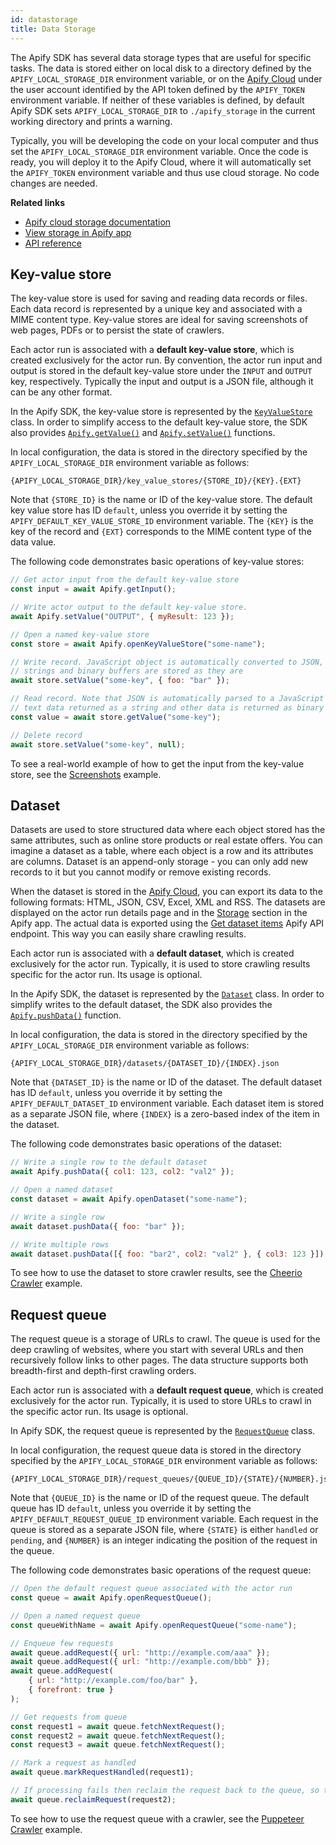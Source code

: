 ```yaml
---
id: datastorage
title: Data Storage
---
```


The Apify SDK has several data storage types that are useful for specific tasks.
The data is stored either on local disk to a directory defined by the `APIFY_LOCAL_STORAGE_DIR` environment variable,
or on the <a href="https://apify.com" target="_blank">Apify Cloud</a> under the user account identified by the API token defined by the `APIFY_TOKEN` environment variable.
If neither of these variables is defined, by default Apify SDK sets `APIFY_LOCAL_STORAGE_DIR`
to `./apify_storage` in the current working directory and prints a warning.

Typically, you will be developing the code on your local computer and thus set the `APIFY_LOCAL_STORAGE_DIR` environment variable.
Once the code is ready, you will deploy it to the Apify Cloud, where it will automatically
set the `APIFY_TOKEN` environment variable and thus use cloud storage.
No code changes are needed.

**Related links**

-   <a href="https://apify.com/docs/storage" target="_blank">Apify cloud storage documentation</a>
-   <a href="https://my.apify.com/storage" target="_blank">View storage in Apify app</a>
-   <a href="https://apify.com/docs/api/v2#/reference/key-value-stores" target="_blank">API reference</a>

## Key-value store

The key-value store is used for saving and reading data records or files.
Each data record is represented by a unique key and associated with a MIME content type.
Key-value stores are ideal for saving screenshots of web pages, PDFs or to persist the state of crawlers.

Each actor run is associated with a **default key-value store**, which is created exclusively for the actor run.
By convention, the actor run input and output is stored in the default key-value store
under the `INPUT` and `OUTPUT` key, respectively. Typically the input and output is a JSON file,
although it can be any other format.

In the Apify SDK, the key-value store is represented by the
[`KeyValueStore`](../api/keyvaluestore)
class.
In order to simplify access to the default key-value store, the SDK also provides
[`Apify.getValue()`](../api/apify#module_Apify.getValue)
and [`Apify.setValue()`](../api/apify#module_Apify.setValue) functions.

In local configuration, the data is stored in the directory specified by the `APIFY_LOCAL_STORAGE_DIR` environment variable as follows:

```
{APIFY_LOCAL_STORAGE_DIR}/key_value_stores/{STORE_ID}/{KEY}.{EXT}
```

Note that `{STORE_ID}` is the name or ID of the key-value store.
The default key value store has ID `default`, unless you override it by setting the `APIFY_DEFAULT_KEY_VALUE_STORE_ID`
environment variable.
The `{KEY}` is the key of the record and `{EXT}` corresponds to the MIME content type of the
data value.

The following code demonstrates basic operations of key-value stores:

```javascript
// Get actor input from the default key-value store
const input = await Apify.getInput();

// Write actor output to the default key-value store.
await Apify.setValue("OUTPUT", { myResult: 123 });

// Open a named key-value store
const store = await Apify.openKeyValueStore("some-name");

// Write record. JavaScript object is automatically converted to JSON,
// strings and binary buffers are stored as they are
await store.setValue("some-key", { foo: "bar" });

// Read record. Note that JSON is automatically parsed to a JavaScript object,
// text data returned as a string and other data is returned as binary buffer
const value = await store.getValue("some-key");

// Delete record
await store.setValue("some-key", null);
```

To see a real-world example of how to get the input from the key-value store, see the
[Screenshots](../examples/screenshots) example.

## Dataset

Datasets are used to store structured data
where each object stored has the same attributes, such as online store products or real estate offers.
You can imagine a dataset as a table, where each object is a row and its attributes are columns.
Dataset is an append-only storage - you can only add new records to it but you cannot modify or remove
existing records.

When the dataset is stored in the <a href="https://apify.com" target="_blank">Apify Cloud</a>,
you can export its data to the following formats: HTML, JSON, CSV, Excel, XML and RSS.
The datasets are displayed on the actor run details page and in the <a href="https://my.apify.com/storage" target="_blank">Storage</a>
section in the Apify app. The actual data is exported using the
<a href="https://apify.com/docs/api/v2#/reference/datasets/item-collection/get-items" target="_blank">Get dataset items</a> Apify API endpoint.
This way you can easily share crawling results.

Each actor run is associated with a **default dataset**, which is created exclusively for the actor run.
Typically, it is used to store crawling results specific for the actor run. Its usage is optional.

In the Apify SDK, the dataset is represented by the [`Dataset`](../api/dataset) class.
In order to simplify writes to the default dataset, the SDK also provides the
[`Apify.pushData()`](../api/apify#module_Apify.pushData) function.

In local configuration, the data is stored in the directory specified by the `APIFY_LOCAL_STORAGE_DIR` environment variable as follows:

```
{APIFY_LOCAL_STORAGE_DIR}/datasets/{DATASET_ID}/{INDEX}.json
```

Note that `{DATASET_ID}` is the name or ID of the dataset.
The default dataset has ID `default`, unless you override it by setting the `APIFY_DEFAULT_DATASET_ID`
environment variable.
Each dataset item is stored as a separate JSON file,
where `{INDEX}` is a zero-based index of the item in the dataset.

The following code demonstrates basic operations of the dataset:

```javascript
// Write a single row to the default dataset
await Apify.pushData({ col1: 123, col2: "val2" });

// Open a named dataset
const dataset = await Apify.openDataset("some-name");

// Write a single row
await dataset.pushData({ foo: "bar" });

// Write multiple rows
await dataset.pushData([{ foo: "bar2", col2: "val2" }, { col3: 123 }]);
```

To see how to use the dataset to store crawler results, see the
[Cheerio Crawler](../examples/cheeriocrawler) example.

## Request queue

The request queue is a storage of URLs to crawl.
The queue is used for the deep crawling of websites, where you start with
several URLs and then recursively follow links to other pages.
The data structure supports both breadth-first and depth-first crawling orders.

Each actor run is associated with a **default request queue**, which is created exclusively for the actor run.
Typically, it is used to store URLs to crawl in the specific actor run. Its usage is optional.

In Apify SDK, the request queue is represented by the [`RequestQueue`](../api/requestqueue) class.

In local configuration, the request queue data is stored in the directory specified by the `APIFY_LOCAL_STORAGE_DIR` environment variable as follows:

```
{APIFY_LOCAL_STORAGE_DIR}/request_queues/{QUEUE_ID}/{STATE}/{NUMBER}.json
```

Note that `{QUEUE_ID}` is the name or ID of the request queue.
The default queue has ID `default`, unless you override it by setting the `APIFY_DEFAULT_REQUEST_QUEUE_ID`
environment variable.
Each request in the queue is stored as a separate JSON file,
where `{STATE}` is either `handled` or `pending`,
and `{NUMBER}` is an integer indicating the position of the request in the queue.

The following code demonstrates basic operations of the request queue:

```javascript
// Open the default request queue associated with the actor run
const queue = await Apify.openRequestQueue();

// Open a named request queue
const queueWithName = await Apify.openRequestQueue("some-name");

// Enqueue few requests
await queue.addRequest({ url: "http://example.com/aaa" });
await queue.addRequest({ url: "http://example.com/bbb" });
await queue.addRequest(
    { url: "http://example.com/foo/bar" },
    { forefront: true }
);

// Get requests from queue
const request1 = await queue.fetchNextRequest();
const request2 = await queue.fetchNextRequest();
const request3 = await queue.fetchNextRequest();

// Mark a request as handled
await queue.markRequestHandled(request1);

// If processing fails then reclaim the request back to the queue, so that it's crawled again
await queue.reclaimRequest(request2);
```

To see how to use the request queue with a crawler, see the
[Puppeteer Crawler](../examples/puppeteercrawler) example.
